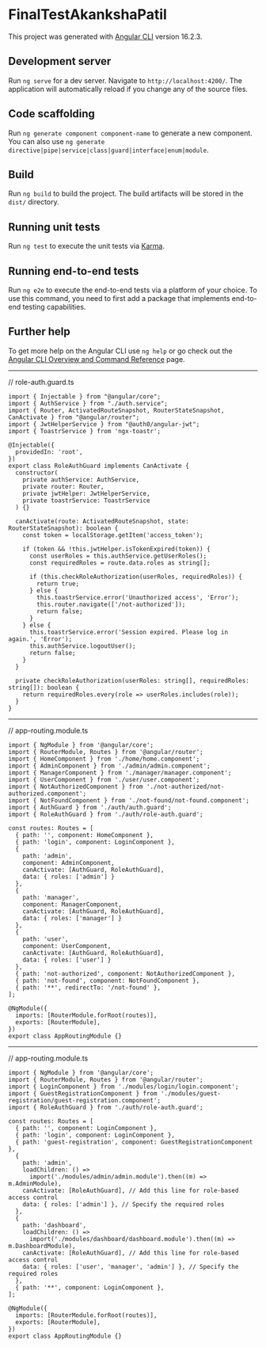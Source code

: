 # FinalTestAkankshaPatil

This project was generated with [Angular CLI](https://github.com/angular/angular-cli) version 16.2.3.

## Development server

Run `ng serve` for a dev server. Navigate to `http://localhost:4200/`. The application will automatically reload if you change any of the source files.

## Code scaffolding

Run `ng generate component component-name` to generate a new component. You can also use `ng generate directive|pipe|service|class|guard|interface|enum|module`.

## Build

Run `ng build` to build the project. The build artifacts will be stored in the `dist/` directory.

## Running unit tests

Run `ng test` to execute the unit tests via [Karma](https://karma-runner.github.io).

## Running end-to-end tests

Run `ng e2e` to execute the end-to-end tests via a platform of your choice. To use this command, you need to first add a package that implements end-to-end testing capabilities.

## Further help

To get more help on the Angular CLI use `ng help` or go check out the [Angular CLI Overview and Command Reference](https://angular.io/cli) page.











------------------------------------------------------------------------------------------------------------------------------
// role-auth.guard.ts
```
import { Injectable } from "@angular/core";
import { AuthService } from "./auth.service";
import { Router, ActivatedRouteSnapshot, RouterStateSnapshot, CanActivate } from "@angular/router";
import { JwtHelperService } from "@auth0/angular-jwt";
import { ToastrService } from 'ngx-toastr';

@Injectable({
  providedIn: 'root',
})
export class RoleAuthGuard implements CanActivate {
  constructor(
    private authService: AuthService,
    private router: Router,
    private jwtHelper: JwtHelperService,
    private toastrService: ToastrService
  ) {}

  canActivate(route: ActivatedRouteSnapshot, state: RouterStateSnapshot): boolean {
    const token = localStorage.getItem('access_token');

    if (token && !this.jwtHelper.isTokenExpired(token)) {
      const userRoles = this.authService.getUserRoles();
      const requiredRoles = route.data.roles as string[];

      if (this.checkRoleAuthorization(userRoles, requiredRoles)) {
        return true;
      } else {
        this.toastrService.error('Unauthorized access', 'Error');
        this.router.navigate(['/not-authorized']);
        return false;
      }
    } else {
      this.toastrService.error('Session expired. Please log in again.', 'Error');
      this.authService.logoutUser();
      return false;
    }
  }

  private checkRoleAuthorization(userRoles: string[], requiredRoles: string[]): boolean {
    return requiredRoles.every(role => userRoles.includes(role));
  }
}
```
------------------------------------------------------------------------------------------------------------------------------
// app-routing.module.ts
```
import { NgModule } from '@angular/core';
import { RouterModule, Routes } from '@angular/router';
import { HomeComponent } from './home/home.component';
import { AdminComponent } from './admin/admin.component';
import { ManagerComponent } from './manager/manager.component';
import { UserComponent } from './user/user.component';
import { NotAuthorizedComponent } from './not-authorized/not-authorized.component';
import { NotFoundComponent } from './not-found/not-found.component';
import { AuthGuard } from './auth/auth.guard';
import { RoleAuthGuard } from './auth/role-auth.guard';

const routes: Routes = [
  { path: '', component: HomeComponent },
  { path: 'login', component: LoginComponent },
  {
    path: 'admin',
    component: AdminComponent,
    canActivate: [AuthGuard, RoleAuthGuard],
    data: { roles: ['admin'] }
  },
  {
    path: 'manager',
    component: ManagerComponent,
    canActivate: [AuthGuard, RoleAuthGuard],
    data: { roles: ['manager'] }
  },
  {
    path: 'user',
    component: UserComponent,
    canActivate: [AuthGuard, RoleAuthGuard],
    data: { roles: ['user'] }
  },
  { path: 'not-authorized', component: NotAuthorizedComponent },
  { path: 'not-found', component: NotFoundComponent },
  { path: '**', redirectTo: '/not-found' },
];

@NgModule({
  imports: [RouterModule.forRoot(routes)],
  exports: [RouterModule],
})
export class AppRoutingModule {}
```

------------------------------------------------------------------------------------------------------------------------------
// app-routing.module.ts
```
import { NgModule } from '@angular/core';
import { RouterModule, Routes } from '@angular/router';
import { LoginComponent } from './modules/login/login.component';
import { GuestRegistrationComponent } from './modules/guest-registration/guest-registration.component';
import { RoleAuthGuard } from './auth/role-auth.guard';

const routes: Routes = [
  { path: '', component: LoginComponent },
  { path: 'login', component: LoginComponent },
  { path: 'guest-registration', component: GuestRegistrationComponent },
  {
    path: 'admin',
    loadChildren: () =>
      import('./modules/admin/admin.module').then((m) => m.AdminModule),
    canActivate: [RoleAuthGuard], // Add this line for role-based access control
    data: { roles: ['admin'] }, // Specify the required roles
  },
  {
    path: 'dashboard',
    loadChildren: () =>
      import('./modules/dashboard/dashboard.module').then((m) => m.DashboardModule),
    canActivate: [RoleAuthGuard], // Add this line for role-based access control
    data: { roles: ['user', 'manager', 'admin'] }, // Specify the required roles
  },
  { path: '**', component: LoginComponent },
];

@NgModule({
  imports: [RouterModule.forRoot(routes)],
  exports: [RouterModule],
})
export class AppRoutingModule {}
```

